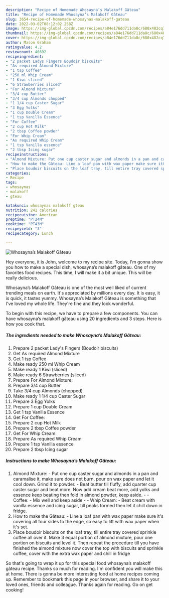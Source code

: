 ```yaml
---
description: "Recipe of Homemade Whosayna’s Malakoff Gâteau"
title: "Recipe of Homemade Whosayna’s Malakoff Gâteau"
slug: 3654-recipe-of-homemade-whosaynas-malakoff-gateau
date: 2022-03-02T08:12:02.258Z
image: https://img-global.cpcdn.com/recipes/a84e176dd711da8c/680x482cq70/whosaynas-malakoff-gateau-recipe-main-photo.jpg
thumbnail: https://img-global.cpcdn.com/recipes/a84e176dd711da8c/680x482cq70/whosaynas-malakoff-gateau-recipe-main-photo.jpg
cover: https://img-global.cpcdn.com/recipes/a84e176dd711da8c/680x482cq70/whosaynas-malakoff-gateau-recipe-main-photo.jpg
author: Mason Graham
ratingvalue: 4.2
reviewcount: 46692
recipeingredient:
- "2 packet Ladys Fingers Boudoir biscuits"
- "As required Almond Mixture"
- "1 tsp Coffee"
- "250 ml Whip Cream"
- "1 Kiwi sliced"
- "6 Strawberries sliced"
- "For Almond Mixture"
- "3/4 cup Butter"
- "3/4 cup Almonds chopped"
- "1 1/4 cup Caster Sugar"
- "3 Egg Yolks"
- "1 cup Double Cream"
- "1 tsp Vanilla Essence"
- "For Coffee"
- "2 cup Hot Milk"
- "2 tbsp Coffee powder"
- "For Whip Cream"
- "As required Whip Cream"
- "1 tsp Vanilla essence"
- "2 tbsp Icing sugar"
recipeinstructions:
- "Almond Mixture: Put one cup caster sugar and almonds in a pan and caramalise it, make sure does not burn, pour on wax paper and let it cool down. Grind it to powder. Beat butter till fluffy, add quarter cup caster sugar and beat more. Now add cream beat more, add yolks and essence keep beating then fold in almond powder, keep aside.  Coffee: Mix well and keep aside  Whip Cream: Beat cream with vanilla essence and icing sugar, till peaks formed then let it chill down in fridge."
- "How to make the Gâteau: Line a loaf pan with wax paper make sure it&#39;s covering all four sides to the edge, so easy to lift with wax paper when it&#39;s set."
- "Place boudoir biscuits on the loaf tray, till entire tray covered sprinkle coffee all over it. Make 3 equal portion of almond mixture, pour one portion on biscuits and level it. Then repeat the procedure till you have finished the almond mixture now cover the top with biscuits and sprinkle coffee, cover with the extra wax paper and chill in fridge"
categories:
- Recipe
tags:
- whosaynas
- malakoff
- gteau

katakunci: whosaynas malakoff gteau 
nutrition: 241 calories
recipecuisine: American
preptime: "PT24M"
cooktime: "PT43M"
recipeyield: "3"
recipecategory: Lunch

---
```



![Whosayna’s Malakoff Gâteau](https://img-global.cpcdn.com/recipes/a84e176dd711da8c/680x482cq70/whosaynas-malakoff-gateau-recipe-main-photo.jpg)

Hey everyone, it is John, welcome to my recipe site. Today, I'm gonna show you how to make a special dish, whosayna’s malakoff gâteau. One of my favorites food recipes. This time, I will make it a bit unique. This will be really delicious.

Whosayna’s Malakoff Gâteau is one of the most well liked of current trending meals on earth. It's appreciated by millions every day. It is easy, it is quick, it tastes yummy. Whosayna’s Malakoff Gâteau is something that I've loved my whole life. They're fine and they look wonderful.




To begin with this recipe, we have to prepare a few components. You can have whosayna’s malakoff gâteau using 20 ingredients and 3 steps. Here is how you cook that.

<!--inarticleads1-->

##### The ingredients needed to make Whosayna’s Malakoff Gâteau:

1. Prepare 2 packet Lady&#39;s Fingers (Boudoir biscuits)
1. Get As required Almond Mixture
1. Get 1 tsp Coffee
1. Make ready 250 ml Whip Cream
1. Make ready 1 Kiwi (sliced)
1. Make ready 6 Strawberries (sliced)
1. Prepare For Almond Mixture:
1. Prepare 3/4 cup Butter
1. Take 3/4 cup Almonds (chopped)
1. Make ready 1 1/4 cup Caster Sugar
1. Prepare 3 Egg Yolks
1. Prepare 1 cup Double Cream
1. Get 1 tsp Vanilla Essence
1. Get For Coffee:
1. Prepare 2 cup Hot Milk
1. Prepare 2 tbsp Coffee powder
1. Get For Whip Cream:
1. Prepare As required Whip Cream
1. Prepare 1 tsp Vanilla essence
1. Prepare 2 tbsp Icing sugar




<!--inarticleads2-->

##### Instructions to make Whosayna’s Malakoff Gâteau:

1. Almond Mixture: - Put one cup caster sugar and almonds in a pan and caramalise it, make sure does not burn, pour on wax paper and let it cool down. Grind it to powder. - Beat butter till fluffy, add quarter cup caster sugar and beat more. Now add cream beat more, add yolks and essence keep beating then fold in almond powder, keep aside. -  - Coffee: - Mix well and keep aside -  - Whip Cream: - Beat cream with vanilla essence and icing sugar, till peaks formed then let it chill down in fridge.
1. How to make the Gâteau: - Line a loaf pan with wax paper make sure it&#39;s covering all four sides to the edge, so easy to lift with wax paper when it&#39;s set.
1. Place boudoir biscuits on the loaf tray, till entire tray covered sprinkle coffee all over it. Make 3 equal portion of almond mixture, pour one portion on biscuits and level it. Then repeat the procedure till you have finished the almond mixture now cover the top with biscuits and sprinkle coffee, cover with the extra wax paper and chill in fridge




So that's going to wrap it up for this special food whosayna’s malakoff gâteau recipe. Thanks so much for reading. I'm confident you will make this at home. There is gonna be more interesting food at home recipes coming up. Remember to bookmark this page in your browser, and share it to your loved ones, friends and colleague. Thanks again for reading. Go on get cooking!

